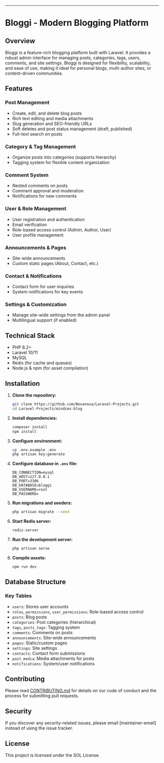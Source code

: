  ---

# Bloggi - Modern Blogging Platform

## Overview
Bloggi is a feature-rich blogging platform built with Laravel. It provides a robust admin interface for managing posts, categories, tags, users, comments, and site settings. Bloggi is designed for flexibility, scalability, and ease of use, making it ideal for personal blogs, multi-author sites, or content-driven communities.

## Features

### Post Management
- Create, edit, and delete blog posts
- Rich text editing and media attachments
- Slug generation and SEO-friendly URLs
- Soft deletes and post status management (draft, published)
- Full-text search on posts

### Category & Tag Management
- Organize posts into categories (supports hierarchy)
- Tagging system for flexible content organization

### Comment System
- Nested comments on posts
- Comment approval and moderation
- Notifications for new comments

### User & Role Management
- User registration and authentication
- Email verification
- Role-based access control (Admin, Author, User)
- User profile management

### Announcements & Pages
- Site-wide announcements
- Custom static pages (About, Contact, etc.)

### Contact & Notifications
- Contact form for user inquiries
- System notifications for key events

### Settings & Customization
- Manage site-wide settings from the admin panel
- Multilingual support (if enabled)

## Technical Stack
- PHP 8.2+
- Laravel 10/11
- MySQL
- Redis (for cache and queues)
- Node.js & npm (for asset compilation)

## Installation

1. **Clone the repository:**
   ```bash
   git clone https://github.com/Noxanoxa/Laravel-Projects.git
   cd Laravel-Projects/mindcms-blog
   ```
2. **Install dependencies:**
   ```bash
   composer install
   npm install
   ```
3. **Configure environment:**
   ```bash
   cp .env.example .env
   php artisan key:generate
   ```
4. **Configure database in `.env` file:**
   ```env
   DB_CONNECTION=mysql
   DB_HOST=127.0.0.1
   DB_PORT=3306
   DB_DATABASE=bloggi
   DB_USERNAME=root
   DB_PASSWORD=
   ```
5. **Run migrations and seeders:**
   ```bash
   php artisan migrate --seed
   ```
6. **Start Redis server:**
   ```bash
   redis-server
   ```
7. **Run the development server:**
   ```bash
   php artisan serve
   ```
8. **Compile assets:**
   ```bash
   npm run dev
   ```

## Database Structure

### Key Tables
- `users`: Stores user accounts
- `roles`, `permissions`, `user_permissions`: Role-based access control
- `posts`: Blog posts
- `categories`: Post categories (hierarchical)
- `tags`, `posts_tags`: Tagging system
- `comments`: Comments on posts
- `announcements`: Site-wide announcements
- `pages`: Static/custom pages
- `settings`: Site settings
- `contacts`: Contact form submissions
- `post_media`: Media attachments for posts
- `notifications`: System/user notifications

## Contributing
Please read [CONTRIBUTING.md](CONTRIBUTING.md) for details on our code of conduct and the process for submitting pull requests.

## Security
If you discover any security-related issues, please email [maintainer-email] instead of using the issue tracker.

## License
This project is licensed under the SOL License. 